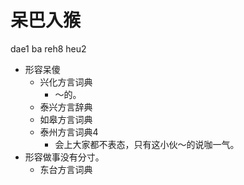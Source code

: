 # 呆巴入猴
dae1 ba reh8 heu2
+ 形容呆傻
  * 兴化方言词典
    - ～的。
  * 泰兴方言辞典
  * 如皋方言词典
  * 泰州方言词典4
    - 会上大家都不表态，只有这小伙～的说咖一气。
+ 形容做事没有分寸。
  * 东台方言词典
